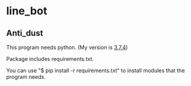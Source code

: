 # line_bot
<h2>Anti_dust</h2>

This program needs python. (My version is <a href="https://www.python.org/downloads/release/python-374/">3.7.4</a>)

Package includes requirements.txt.

You can use "$ pip install -r requirements.txt" to install modules that the program needs.
